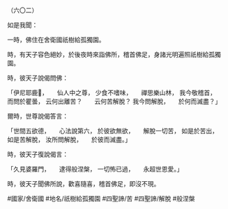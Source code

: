 （六〇二）

如是我聞：

一時，佛住在舍衛國祇樹給孤獨園。

時，有天子容色絕妙，於後夜時來詣佛所，稽首佛足，身諸光明遍照祇樹給孤獨園。

時，彼天子說偈問佛：

「伊尼耶鹿𨄔，　　仙人中之尊，
少食不嗜味，　　禪思樂山林，
我今敬稽首，　　而問於瞿曇，
云何出離苦？　　云何苦解脫？
我今問解脫，　　於何而滅盡？」

爾時，世尊說偈答言：

「世間五欲德，　　心法說第六，
於彼欲無欲，　　解脫一切苦，
如是於苦出，　　如是苦解脫，
汝所問解脫，　　於彼而滅盡。」

時，彼天子復說偈言：

「久見婆羅門，　　逮得般涅槃，
一切怖已過，　　永超世恩愛。」

時，彼天子聞佛所說，歡喜隨喜，稽首佛足，即沒不現。

#國家/舍衛國
#地名/祇樹給孤獨園
#四聖諦/苦
#四聖諦/解脫
#般涅槃
